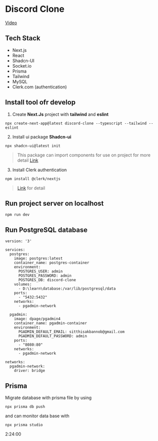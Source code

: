 # Discord Clone
[Video](https://youtu.be/ZbX4Ok9YX94?si=sNoGdJXfb-vtpKex)
## Tech Stack
- Next.js
- React
- Shadcn-UI
- Socket.io
- Prisma
- Tailwind
- MySQL
- Clerk.com (authentication)

## Install tool ofr develop
1. Create **Next.Js** project with **tailwind** and **eslint**
```text
npx create-next-app@latest discord-clone --typescript --tailwind --eslint
```
2. Install ui package **Shadcn-ui**
```
npx shadcn-ui@latest init
```
> This package can import components for use on project for more detail [Link](https://ui.shadcn.com/docs)
3. Install Clerk authentication
```
npm install @clerk/nextjs
```
> [Link](http://clerk.com/) for detail

## Run project server on localhost
```
npm run dev
```

## Run PostgreSQL database
```
version: '3'

services:
  postgres:
    image: postgres:latest
    container_name: postgres-container
    environment:
      POSTGRES_USER: admin
      POSTGRES_PASSWORD: admin
      POSTGRES_DB: discord-clone
    volumes:
      - D:\learn\database:/var/lib/postgresql/data
    ports:
      - "5432:5432"
    networks:
      - pgadmin-network

  pgadmin:
    image: dpage/pgadmin4
    container_name: pgadmin-container
    environment:
      PGADMIN_DEFAULT_EMAIL: sitthisakbannob@gmail.com
      PGADMIN_DEFAULT_PASSWORD: admin
    ports:
      - "8080:80"
    networks:
      - pgadmin-network

networks:
  pgadmin-network:
    driver: bridge

```

## Prisma
Migrate database with prisma file by using
```
npx prisma db push
```
and can monitor data base with
```
npx prisma studio
```


2:24:00
